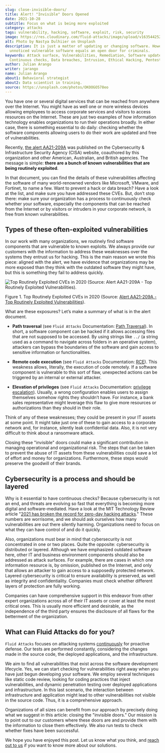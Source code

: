 ```yaml
---
slug: close-invisible-doors/
title: Alert! "Invisible" Doors Opened
date: 2021-10-28
subtitle: Focus on what is being more exploited
category: attacks
tags: vulnerability, hacking, software, exploit, risk, security
image: https://res.cloudinary.com/fluid-attacks/image/upload/v1635442529/blog/close-invisible-doors/cover_doors.webp
alt: Photo by Nastya Dulhiier on Unsplash
description: It is just a matter of updating or changing software. However,
  unnoticed vulnerable software equals an open door for criminals.
keywords: Attack surface, Vulnerabilities, Remediation, Software update,
  Continuous checks, Data breaches, Intrusion, Ethical Hacking, Pentesting
author: Julian Arango
writer: jarango
name: Julian Arango
about1: Behavioral strategist
about2: Data scientist in training.
source: https://unsplash.com/photos/OKOOGO578eo
---
```


You have one or several digital services that can be reached from
anywhere over the Internet. You might have as well one or more wireless
devices allowing employees to access corporate services and visitors to
access resources on the Internet. These are just two examples of how
information technology enables organizations to run their operations
broadly. In either case, there is something essential to do daily:
checking whether the software components allowing users to do their work
are updated and free of vulnerabilities.

Recently, [the alert
AA21-209A](https://us-cert.cisa.gov/ncas/alerts/aa21-209a) was published
on the Cybersecurity & Infrastructure Security Agency (CISA) website,
coauthored by this organization and other American, Australian, and
British agencies. The message is simple: **there are a bunch of known
vulnerabilities that are being routinely exploited**.

In that document, you can find the details of these vulnerabilities
affecting the software of many world-renowned vendors like Microsoft,
VMware, and Fortinet, to name a few. Want to prevent a hack or data
breach? Have a look at the list, and make sure you have addressed these
CVEs. But, don’t stop there: make sure your organization has a process
to continuously check whether your software, especially the components
that can be reached from the Internet or by visitors or intruders in
your corporate network, is free from known vulnerabilities.

## Types of these often-exploited vulnerabilities

In our work with many organizations, we routinely find software
components that are vulnerable to known exploits. We always provide our
customers with the information to address these weaknesses over the
systems they entrust us for hacking. This is the main reason we wrote
this piece: aligned with the alert, we have evidence that organizations
may be more exposed than they think with the outdated software they
might have, but this is something they fail to address quickly.

<div class="imgblock">

![Top Routinely Exploited CVEs in 2020 (Source: [Alert AA21-209A - Top
Routinely Exploited
Vulnerabilities](https://us-cert.cisa.gov/ncas/alerts/aa21-209a)).](https://res.cloudinary.com/fluid-attacks/image/upload/v1635443574/blog/close-invisible-doors/table_doors.webp)

<div class="title">

Figure 1. Top Routinely Exploited CVEs in 2020 (Source: [Alert AA21-209A - Top
Routinely Exploited
Vulnerabilities](https://us-cert.cisa.gov/ncas/alerts/aa21-209a)).

</div>

</div>

What are these exposures? Let’s make a summary of what is in the alert
document.

- **Path traversal** (see `Fluid Attacks` Documentation: [Path
  Traversal](https://docs.fluidattacks.com/criteria/vulnerabilities/063)).
  In short, a software component can be hacked if it allows accessing
  files that are not supposed to be accessed. By using strings like
  `../` (a string used as a command to navigate across folders in an
  operative system), attackers can bypass the boundaries of the
  software and gain access to sensitive information or
  functionalities.

- **Remote code execution** (see `Fluid Attacks` Documentation:
  [RCE](https://docs.fluidattacks.com/criteria/vulnerabilities/004/)).
  This weakness allows, literally, the execution of code remotely. If
  a software component is vulnerable to this sort of flaw, unexpected
  actions can be triggered by an internal or external attacker.

- **Elevation of privileges** (see `Fluid Attacks` Documentation:
  [privilege
  escalation](https://docs.fluidattacks.com/criteria/vulnerabilities/005)).
  Usually, a wrong configuration enables users to assign themselves
  somehow rights they shouldn’t have. For instance, a bank sales
  representative might leverage this flaw to give more resources or
  authorizations than they should in their role.

Think of any of these weaknesses; they could be present in your IT
assets at some point. It might take just one of these to gain access to
a corporate network and, for instance, silently leak confidential data.
Also, it is not very difficult to think about a ransomware attack.

Closing these "invisible" doors could make a significant contribution in
managing operational and organizational risk. The steps that can be
taken to prevent the abuse of IT assets from these vulnerabilities could
save a lot of effort and money for organizations. Furthermore, these
steps would preserve the goodwill of their brands.

## Cybersecurity is a process and should be layered

Why is it essential to have continuous checks? Because cybersecurity is
not an end, and threats are evolving so fast that everything is becoming
more digital and software-mediated. Have a look at the MIT Technology
Review article "[2021 has broken the record for zero-day hacking
attacks](https://www.technologyreview.com/2021/09/23/1036140/2021-record-zero-day-hacks-reasons/)."
These numbers are worrisome, and we should ask ourselves how many
vulnerabilities are out there silently harming. Organizations need to
focus on what they can have control of and do it quickly.

Also, organizations must bear in mind that cybersecurity is not
concentrated in one or two places. Quite the opposite: cybersecurity is
distributed or layered. Although we have emphasized outdated software
here, other IT and business environment components should also be
addressed as attack surfaces. For example, there are cases in which one
information resource is, by omission, published on the Internet, and
only that allows an attacker to gain access to a supposedly protected
network. Layered cybersecurity is critical to ensure availability is
preserved, as well as integrity and confidentiality. Companies must
check whether different layers of protection are fully working.

Companies can have comprehensive support in this endeavor from other
expert organizations across all of their IT assets or cover at least the
most critical ones. This is usually more efficient and desirable, as the
independence of the third party ensures the disclosure of all flaws for
the betterment of the organization.

## What can Fluid Attacks do for you?

`Fluid Attacks` focuses on attacking systems
[continuously](../../services/continuous-hacking/) for proactive
defense. Our tests are performed constantly, considering the changes
made in the source code, the deployed applications, and the
infrastructure.

We aim to find all vulnerabilities that exist across the software
development lifecycle. Yes, we can start checking for vulnerabilities
right away when you have just begun developing your software. We employ
several techniques like static code review, looking for coding practices
that inject vulnerabilities, and dynamic penetration testing over
deployed applications and infrastructure. In this last scenario, the
interaction between infrastructure and application might lead to other
vulnerabilities not visible in the source code. Thus, it is a
comprehensive approach.

Organizations of all sizes can benefit from our approach by precisely
doing what we suggest in this article: closing the "invisible doors."
Our mission is to point out to our customers where these doors are and
provide them with the information to close them effectively. We also run
tests to check whether fixes have been successful.

We hope you have enjoyed this post. Let us know what you think, and
[reach out to us](../../contact-us/) if you want to know more about our
solutions.
